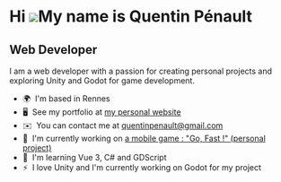 Hi ![](https://user-images.githubusercontent.com/18350557/176309783-0785949b-9127-417c-8b55-ab5a4333674e.gif)My name is Quentin Pénault
=======================================================================================================================================

Web Developer
-------------

I am a web developer with a passion for creating personal projects and exploring Unity and Godot for game development.

* 🌍  I'm based in Rennes
* 🖥️  See my portfolio at [my personal website](http://https://lemecaveclacageahamster.github.io/)
* ✉️  You can contact me at [quentinpenault@gmail.com](mailto:quentinpenault@gmail.com)
* 🚀  I'm currently working on [a mobile game : "Go, Fast !" (personal project)](//https://play.google.com/store/apps/details?id=com.github.gofastgame)
* 🧠  I'm learning Vue 3, C# and GDScript
* ⚡  I love Unity and I'm currently working on Godot for my project
